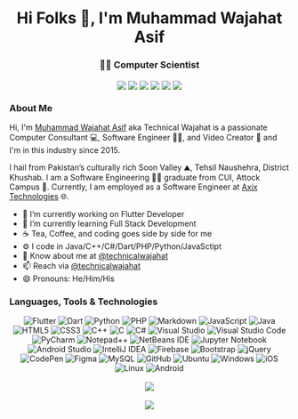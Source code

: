 <div align="center">
  <h1>Hi Folks 👋, I'm Muhammad Wajahat Asif</h1>
  <h3>👨‍💻 Computer Scientist</h3> 
</div>

<div align="center">
  <a href="https://facebook.com/wajahat.dhaka" target="_blank"><img align="center" src="https://img.icons8.com/bubbles/50/000000/facebook.png" /></a>
  <a href="https://instagram.com/TechnicalWajahat" target="_blank"><img align="center" src="https://img.icons8.com/bubbles/50/000000/instagram-new.png" /></a>
  <a href="https://linkedin.com/in/TechnicalWajahat" target="_blank"><img align="center" src="https://img.icons8.com/bubbles/50/000000/linkedin.png" /></a>
  <a href="https://pinterest.com/TechnicalWajahat" target="_blank"><img align="center" src="https://img.icons8.com/bubbles/50/000000/pinterest.png" /></a>     
  <a href="https://youtube.com/@TechnicalWajahat" target="_blank"><img align="center" src="https://img.icons8.com/bubbles/50/000000/youtube-play.png" /></a>
  <a href="https://github.com/TechnicalWajahat" target="_blank"><img align="center" src="https://img.icons8.com/bubbles/50/000000/github.png" /></a>
</div>

<div>
  <h3>About Me</h3> 
  <p>Hi, I'm <a href="https://www.ewriter29.com/trending/muhammad-wajahat-asif">Muhammad Wajahat Asif</a> aka Technical Wajahat is a passionate Computer Consultant 💻, Software Engineer 👨‍💻, and Video Creator 🎥 and I'm in this industry since 2015.</p>
<p>I hail from Pakistan’s culturally rich Soon Valley ⛰, Tehsil Naushehra, District Khushab. I am a Software Engineering 👩‍💻 graduate from CUI, Attock Campus</a> 🏫. Currently, I am employed as a Software Engineer at <a href="https://www.axixtechnologies.com/">Axix Technologies</a> 🌐.
</div>

- 🔭 I’m currently working on Flutter Developer
- 🌱 I’m currently learning Full Stack Development
- ☕️ Tea, Coffee, and coding goes side by side for me
- ⚙️ I code in Java/C++/C#/Dart/PHP/Python/JavaSctipt
- 💬 Know about me at [@technicalwajahat](https://instagram.com/technicalwajahat)
- 📫 Reach via [@technicalwajahat](https://m.me/TechnicalWajahat)
- 😄 Pronouns: He/Him/His

<h3>Languages, Tools & Technologies</h3>
<div align="center">
  <img src="https://img.shields.io/badge/Flutter-02569B?style=for-the-badge&logo=flutter&logoColor=white" alt="Flutter">
  <img src="https://img.shields.io/badge/dart-%230175C2.svg?style=for-the-badge&amp;logo=dart&amp;logoColor=white" alt="Dart">
  <img src="https://img.shields.io/badge/python-3670A0?style=for-the-badge&amp;logo=python&amp;logoColor=ffdd54" alt="Python">
  <img src="https://img.shields.io/badge/php-%23777BB4.svg?style=for-the-badge&amp;logo=php&amp;logoColor=white" alt="PHP">
  <img src="https://img.shields.io/badge/markdown-%23000000.svg?style=for-the-badge&amp;logo=markdown&amp;logoColor=white" alt="Markdown">
  <img src="https://img.shields.io/badge/javascript-%23323330.svg?style=for-the-badge&amp;logo=javascript&amp;logoColor=%23F7DF1E" alt="JavaScript">
  <img src="https://img.shields.io/badge/java-%23ED8B00.svg?style=for-the-badge&amp;logo=java&amp;logoColor=white" alt="Java">
  <img src="https://img.shields.io/badge/html5-%23E34F26.svg?style=for-the-badge&amp;logo=html5&amp;logoColor=white" alt="HTML5">
  <img src="https://img.shields.io/badge/css3-%231572B6.svg?style=for-the-badge&amp;logo=css3&amp;logoColor=white" alt="CSS3">
  <img src="https://img.shields.io/badge/c++-%2300599C.svg?style=for-the-badge&amp;logo=c%2B%2B&amp;logoColor=white" alt="C++">
  <img src="https://img.shields.io/badge/c-%2300599C.svg?style=for-the-badge&amp;logo=c&amp;logoColor=white" alt="C">
  <img src="https://img.shields.io/badge/c%23-%23239120.svg?style=for-the-badge&amp;logo=c-sharp&amp;logoColor=white" alt="C#">
  <img src="https://img.shields.io/badge/Visual%20Studio-5C2D91.svg?style=for-the-badge&amp;logo=visual-studio&amp;logoColor=white" alt="Visual Studio">
  <img src="https://img.shields.io/badge/Visual%20Studio%20Code-0078d7.svg?style=for-the-badge&amp;logo=visual-studio-code&amp;logoColor=white" alt="Visual Studio Code">
  <img src="https://img.shields.io/badge/pycharm-143?style=for-the-badge&amp;logo=pycharm&amp;logoColor=black&amp;color=black&amp;labelColor=green" alt="PyCharm">
  <img src="https://img.shields.io/badge/Notepad++-90E59A.svg?style=for-the-badge&amp;logo=notepad%2b%2b&amp;logoColor=black" alt="Notepad++">
  <img src="https://img.shields.io/badge/NetBeansIDE-1B6AC6.svg?style=for-the-badge&amp;logo=apache-netbeans-ide&amp;logoColor=white" alt="NetBeans IDE">
  <img src="https://img.shields.io/badge/jupyter-%23FA0F00.svg?style=for-the-badge&amp;logo=jupyter&amp;logoColor=white" alt="Jupyter Notebook">
  <img src="https://img.shields.io/badge/Android%20Studio-3DDC84.svg?style=for-the-badge&amp;logo=android-studio&amp;logoColor=white" alt="Android Studio">
  <img src="https://img.shields.io/badge/IntelliJIDEA-000000.svg?style=for-the-badge&amp;logo=intellij-idea&amp;logoColor=white" alt="IntelliJ IDEA">
  <img src="https://img.shields.io/badge/firebase-%23039BE5.svg?style=for-the-badge&amp;logo=firebase" alt="Firebase">
  <img src="https://img.shields.io/badge/bootstrap-%23563D7C.svg?style=for-the-badge&amp;logo=bootstrap&amp;logoColor=white" alt="Bootstrap">
  <img src="https://img.shields.io/badge/jquery-%230769AD.svg?style=for-the-badge&amp;logo=jquery&amp;logoColor=white" alt="jQuery">
  <img src="https://img.shields.io/badge/Codepen-000000?style=for-the-badge&amp;logo=codepen&amp;logoColor=white" alt="CodePen">
  <img src="https://img.shields.io/badge/figma-%23F24E1E.svg?style=for-the-badge&amp;logo=figma&amp;logoColor=white" alt="Figma">
  <img src="https://img.shields.io/badge/mysql-%2300f.svg?style=for-the-badge&amp;logo=mysql&amp;logoColor=white" alt="MySQL">
  <img src="https://img.shields.io/badge/github-%23121011.svg?style=for-the-badge&amp;logo=github&amp;logoColor=white" alt="GitHub">
  <img src="https://img.shields.io/badge/Ubuntu-E95420?style=for-the-badge&amp;logo=ubuntu&amp;logoColor=white" alt="Ubuntu">
  <img src="https://img.shields.io/badge/Windows-0078D6?style=for-the-badge&amp;logo=windows&amp;logoColor=white" alt="Windows">
  <img src="https://img.shields.io/badge/iOS-000000?style=for-the-badge&amp;logo=ios&amp;logoColor=white" alt="iOS">
  <img src="https://img.shields.io/badge/Linux-FCC624?style=for-the-badge&amp;logo=linux&amp;logoColor=black" alt="Linux">
  <img src="https://img.shields.io/badge/Android-3DDC84?style=for-the-badge&amp;logo=android&amp;logoColor=white" alt="Android">
</div>

<br>

<div align="center">
  <img src="https://github-readme-stats.vercel.app/api?username=technicalwajahat&show_icons=true&layout=compact&theme=dark" />
</div>

<br>

<div align="center">
  <img src="https://komarev.com/ghpvc/?username=technicalwajahat&color=brightgreen&style=plastic&label=Profile+Views" />
</div>
